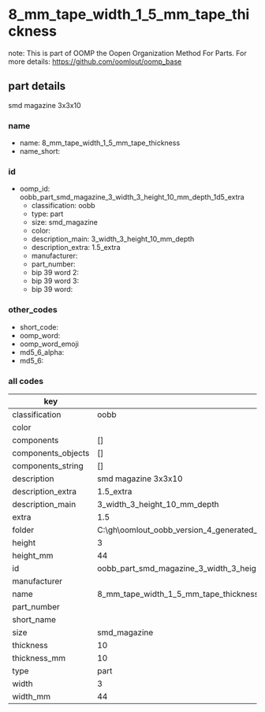 # 8_mm_tape_width_1_5_mm_tape_thickness  

note: This is part of OOMP the Oopen Organization Method For Parts. For more details: https://github.com/oomlout/oomp_base

##  part details



smd magazine 3x3x10

### name
* name: 8_mm_tape_width_1_5_mm_tape_thickness
* name_short: 
### id
* oomp_id: oobb_part_smd_magazine_3_width_3_height_10_mm_depth_1d5_extra
  * classification: oobb
  * type: part
  * size: smd_magazine
  * color: 
  * description_main: 3_width_3_height_10_mm_depth
  * description_extra: 1.5_extra
  * manufacturer: 
  * part_number: 
  * bip 39 word 2: 
  * bip 39 word 3: 
  * bip 39 word: 

### other_codes
* short_code: 
* oomp_word: 
* oomp_word_emoji 
* md5_6_alpha: 
* md5_6: 









### all codes 
| key | value |  
| --- | --- |  
| classification | oobb |  
| color |  |  
| components | [] |  
| components_objects | [] |  
| components_string | [] |  
| description | smd magazine 3x3x10 |  
| description_extra | 1.5_extra |  
| description_main | 3_width_3_height_10_mm_depth |  
| extra | 1.5 |  
| folder | C:\gh\oomlout_oobb_version_4_generated_parts\things\oobb_part_smd_magazine_3_width_3_height_10_mm_depth_1d5_extra |  
| height | 3 |  
| height_mm | 44 |  
| id | oobb_part_smd_magazine_3_width_3_height_10_mm_depth_1d5_extra |  
| manufacturer |  |  
| name | 8_mm_tape_width_1_5_mm_tape_thickness |  
| part_number |  |  
| short_name |  |  
| size | smd_magazine |  
| thickness | 10 |  
| thickness_mm | 10 |  
| type | part |  
| width | 3 |  
| width_mm | 44 |  
